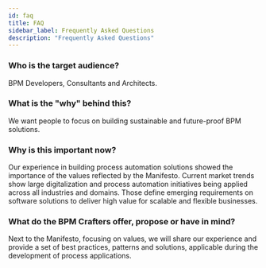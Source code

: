 ```yaml
---
id: faq
title: FAQ
sidebar_label: Frequently Asked Questions
description: "Frequently Asked Questions"
---
```


### Who is the target audience? 

BPM Developers, Consultants and Architects.

### What is the "why" behind this?

We want people to focus on building sustainable and future-proof BPM solutions.

### Why is this important now?

Our experience in building process automation solutions showed the importance of the values reflected by the Manifesto. Current market
trends show large digitalization and process automation initiatives being applied across all industries and domains. Those define emerging
requirements on software solutions to deliver high value for scalable and flexible businesses.

### What do the BPM Crafters offer, propose or have in mind?

Next to the Manifesto, focusing on values, we will share our experience and provide a set of best practices, patterns and solutions, applicable during the development of
process applications.
